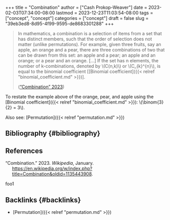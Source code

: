 +++
title = "Combination"
author = ["Cash Prokop-Weaver"]
date = 2023-02-03T07:34:00-08:00
lastmod = 2023-12-23T11:03:54-08:00
tags = ["concept", "concept"]
categories = ["concept"]
draft = false
slug = "39eb3ed8-8d95-4f99-9595-de8683301288"
+++

> In mathematics, a combination is a selection of items from a set that has distinct members, such that the order of selection does not matter (unlike permutations). For example, given three fruits, say an apple, an orange and a pear, there are three combinations of two that can be drawn from this set: an apple and a pear; an apple and an orange; or a pear and an orange. [...] If the set has n elements, the number of k-combinations, denoted by \\(C(n,k)\\) or \\(C\_{k}^{n}\\), is equal to the binomial coefficient [[Binomial coefficient]({{< relref "binomial_coefficient.md" >}})].
>
> (<a href="#citeproc_bib_item_1">“Combination” 2023</a>)

To restate the example above of the orange, pear, and apple using the [Binomial coefficient]({{< relref "binomial_coefficient.md" >}}): \\(\binom{3}{2} = 3\\).

Also see: [Permutation]({{< relref "permutation.md" >}})


## Bibliography {#bibliography}

## References

<style>.csl-entry{text-indent: -1.5em; margin-left: 1.5em;}</style><div class="csl-bib-body">
  <div class="csl-entry"><a id="citeproc_bib_item_1"></a>“Combination.” 2023. <i>Wikipedia</i>, January. <a href="https://en.wikipedia.org/w/index.php?title=Combination&oldid=1135443908">https://en.wikipedia.org/w/index.php?title=Combination&#38;oldid=1135443908</a>.</div>
</div>

foo1


## Backlinks {#backlinks}

-   [Permutation]({{< relref "permutation.md" >}})
